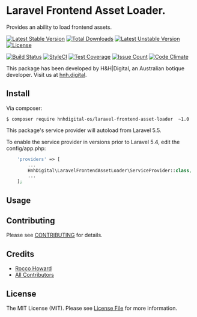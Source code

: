 # Laravel Frontend Asset Loader.

Provides an ability to load frontend assets.

[![Latest Stable Version](https://poser.pugx.org/hnhdigital-os/laravel-frontend-asset-loader/v/stable.svg)](https://packagist.org/packages/hnhdigital-os/laravel-frontend-asset-loader) [![Total Downloads](https://poser.pugx.org/hnhdigital-os/laravel-frontend-asset-loader/downloads.svg)](https://packagist.org/packages/hnhdigital-os/laravel-frontend-asset-loader) [![Latest Unstable Version](https://poser.pugx.org/hnhdigital-os/laravel-frontend-asset-loader/v/unstable.svg)](https://packagist.org/packages/hnhdigital-os/laravel-frontend-asset-loader) [![License](https://poser.pugx.org/hnhdigital-os/laravel-frontend-asset-loader/license.svg)](https://packagist.org/packages/hnhdigital-os/laravel-frontend-asset-loader)

[![Build Status](https://travis-ci.org/hnhdigital-os/laravel-frontend-asset-loader.svg?branch=master)](https://travis-ci.org/hnhdigital-os/laravel-frontend-asset-loader) [![StyleCI](https://styleci.io/repos/115237252/shield?branch=master)](https://styleci.io/repos/115237252) [![Test Coverage](https://codeclimate.com/github/hnhdigital-os/laravel-frontend-asset-loader/badges/coverage.svg)](https://codeclimate.com/github/hnhdigital-os/laravel-frontend-asset-loader/coverage) [![Issue Count](https://codeclimate.com/github/hnhdigital-os/laravel-frontend-asset-loader/badges/issue_count.svg)](https://codeclimate.com/github/hnhdigital-os/laravel-frontend-asset-loader) [![Code Climate](https://codeclimate.com/github/hnhdigital-os/laravel-frontend-asset-loader/badges/gpa.svg)](https://codeclimate.com/github/hnhdigital-os/laravel-frontend-asset-loader) 

This package has been developed by H&H|Digital, an Australian botique developer. Visit us at [hnh.digital](http://hnh.digital).

## Install

Via composer:

`$ composer require hnhdigital-os/laravel-frontend-asset-loader  ~1.0`

This package's service provider will autoload from Laravel 5.5.

To enable the service provider in versions prior to Laravel 5.4, edit the config/app.php:

```php
    'providers' => [
        ...
        HnhDigital\LaravelFrontendAssetLoader\ServiceProvider::class,
        ...
    ];
```

## Usage



## Contributing

Please see [CONTRIBUTING](https://github.com/hnhdigital-os/laravel-frontend-asset-loader/blob/master/CONTRIBUTING.md) for details.

## Credits

* [Rocco Howard](https://github.com/RoccoHoward)
* [All Contributors](https://github.com/hnhdigital-os/laravel-frontend-asset-loader/contributors)

## License

The MIT License (MIT). Please see [License File](https://github.com/hnhdigital-os/laravel-frontend-asset-loader/blob/master/LICENSE) for more information.
